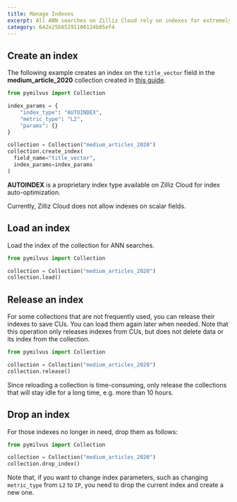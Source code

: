 ```yaml
---
title: Manage Indexes
excerpt: All ANN searches on Zilliz Cloud rely on indexes for extremely high performance. Before any ANN searches, you have to create indexes on your collection and load the indexes into CUs.
category: 642e25b85291100124b05ef4
---
```


## Create an index

The following example creates an index on the `title_vector` field in the **medium_article_2020** collection created in [this guide](manage_collections).

```Python
from pymilvus import Collection

index_params = {
    "index_type": "AUTOINDEX",
    "metric_type": "L2",
    "params": {}
}

collection = Collection("medium_articles_2020")
collection.create_index(
  field_name="title_vector", 
  index_params=index_params
)
```

**AUTOINDEX** is a proprietary index type available on Zilliz Cloud for index auto-optimization. 

<div class="alert note">
Currently, Zilliz Cloud does not allow indexes on scalar fields.
</div>

## Load an index

Load the index of the collection for ANN searches.

```Python
from pymilvus import Collection

collection = Collection("medium_articles_2020")      
collection.load()
```

## Release an index 

For some collections that are not frequently used, you can release their indexes to save CUs. You can load them again later when needed. Note that this operation only releases indexes from CUs, but does not delete data or its index from the collection.

```Python
from pymilvus import Collection

collection = Collection("medium_articles_2020")     
collection.release()
```

Since reloading a collection is time-consuming, only release the collections that will stay idle for a long time, e.g. more than 10 hours. 

## Drop an index

For those indexes no longer in need, drop them as follows:

```Python
from pymilvus import Collection

collection = Collection("medium_articles_2020")     
collection.drop_index()
```

Note that, if you want to change index parameters, such as changing `metric_type` from `L2` to `IP`, you need to drop the current index and create a new one.
